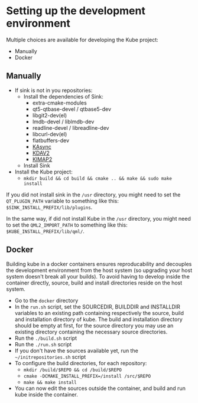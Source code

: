 # Setting up the development environment

Multiple choices are available for developing the Kube project:

- Manually
- Docker

## Manually

- If sink is not in you repositories:
    - Install the dependencies of Sink:
        - extra-cmake-modules
        - qt5-qtbase-devel / qtbase5-dev
        - libgit2-dev(el)
        - lmdb-devel / liblmdb-dev
        - readline-devel / libreadline-dev
        - libcurl-dev(el)
        - flatbuffers-dev
        - [KAsync](git://anongit.kde.org/kasync)
        - [KDAV2](git://anongit.kde.org/kdav2)
        - [KIMAP2](git://anongit.kde.org/kimap2)
    - Install Sink
- Install the Kube project:
    - `mkdir build && cd build && cmake .. && make && sudo make install`

If you did not install sink in the `/usr` directory, you might need to set the
`QT_PLUGIN_PATH` variable to something like this:
`$SINK_INSTALL_PREFIX/lib/plugins`.

In the same way, if did not install Kube in the `/usr` directory, you might
need to set the `QML2_IMPORT_PATH` to something like this:
`$KUBE_INSTALL_PREFIX/lib/qml/`.

## Docker
Building kube in a docker containers ensures reproducability and decouples the development environment from the host system (so upgrading your host system doesn't break all your builds). To avoid having to develop inside the container directly, source, build and install directories reside on the host system.

- Go to the `docker` directory
- In the `run.sh` script, set the SOURCEDIR, BUILDDIR and INSTALLDIR variables
  to an existing path containing respectively the source, build and
  installation directory of kube. The build and installation directory should be
  empty at first, for the source directory you may use an existing directory containing the necessary source directories.
- Run the `./build.sh` script
- Run the `./run.sh` script
- If you don't have the sources available yet, run the `~/initrepositories.sh` script
- To configure the build directories, for each repository:
    - `mkdir /build/$REPO && cd /build/$REPO`
    - `cmake -DCMAKE_INSTALL_PREFIX=/install /src/$REPO`
    - `make && make install`
- You can now edit the sources outside the container, and build and run kube inside the container.
